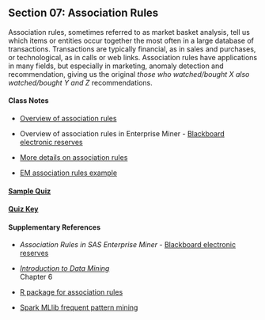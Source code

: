 ## Section 07: Association Rules

Association rules, sometimes referred to as market basket analysis, tell us which items or entities occur together the most often in a large database of transactions. Transactions are typically financial, as in sales and purchases, or technological, as in calls or web links. Association rules have applications in many fields, but especially in marketing, anomaly detection and recommendation, giving us the original *those who watched/bought X also watched/bought Y and Z* recommendations.  

#### Class Notes

* [Overview of association rules](notes/instructor_notes.pdf)

* Overview of association rules in Enterprise Miner - [Blackboard electronic reserves](https://blackboard.gwu.edu)

* [More details on association rules](notes/tan_notes.pdf)

* [EM association rules example](xml/07_association_rules.xml)

#### [Sample Quiz](quiz/sample/quiz_7.pdf)

#### [Quiz Key](quiz/key/quiz_7.pdf) 

#### Supplementary References

* *Association Rules in SAS Enterprise Miner* - [Blackboard electronic reserves](https://blackboard.gwu.edu)

* [*Introduction to Data Mining*](http://www-users.cs.umn.edu/~kumar/dmbook/ch6.pdf)</br>
Chapter 6

* [R package for association rules](https://cran.r-project.org/web/packages/arules/index.html)

* [Spark MLlib frequent pattern mining](https://spark.apache.org/docs/latest/mllib-frequent-pattern-mining.html)
